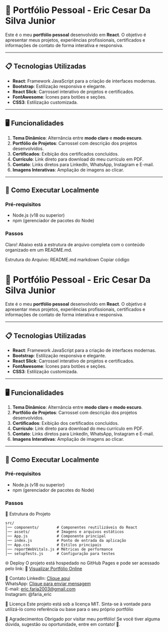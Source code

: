 # 🚀 Portfólio Pessoal - Eric Cesar Da Silva Junior

Este é o meu **portfólio pessoal** desenvolvido em **React**. O objetivo é apresentar meus projetos, experiências profissionais, certificados e informações de contato de forma interativa e responsiva.

---

## 📋 Tecnologias Utilizadas

- **React**: Framework JavaScript para a criação de interfaces modernas.
- **Bootstrap**: Estilização responsiva e elegante.
- **React Slick**: Carrossel interativo de projetos e certificados.
- **FontAwesome**: Ícones para botões e seções.
- **CSS3**: Estilização customizada.

---

## 🖥️ Funcionalidades

1. **Tema Dinâmico**: Alternância entre **modo claro** e **modo escuro**.
2. **Portfólio de Projetos**: Carrossel com descrição dos projetos desenvolvidos.
3. **Certificados**: Exibição dos certificados concluídos.
4. **Currículo**: Link direto para download do meu currículo em PDF.
5. **Contato**: Links diretos para LinkedIn, WhatsApp, Instagram e E-mail.
6. **Imagens Interativas**: Ampliação de imagens ao clicar.

---

## 🎯 Como Executar Localmente

### Pré-requisitos

- Node.js (v18 ou superior)
- npm (gerenciador de pacotes do Node)

### Passos


Claro! Abaixo está a estrutura de arquivo completa com o conteúdo organizado em um README.md.

Estrutura do Arquivo: README.md
markdown
Copiar código
# 🚀 Portfólio Pessoal - Eric Cesar Da Silva Junior

Este é o meu **portfólio pessoal** desenvolvido em **React**. O objetivo é apresentar meus projetos, experiências profissionais, certificados e informações de contato de forma interativa e responsiva.

---

## 📋 Tecnologias Utilizadas

- **React**: Framework JavaScript para a criação de interfaces modernas.
- **Bootstrap**: Estilização responsiva e elegante.
- **React Slick**: Carrossel interativo de projetos e certificados.
- **FontAwesome**: Ícones para botões e seções.
- **CSS3**: Estilização customizada.

---

## 🖥️ Funcionalidades

1. **Tema Dinâmico**: Alternância entre **modo claro** e **modo escuro**.
2. **Portfólio de Projetos**: Carrossel com descrição dos projetos desenvolvidos.
3. **Certificados**: Exibição dos certificados concluídos.
4. **Currículo**: Link direto para download do meu currículo em PDF.
5. **Contato**: Links diretos para LinkedIn, WhatsApp, Instagram e E-mail.
6. **Imagens Interativas**: Ampliação de imagens ao clicar.

---

## 🎯 Como Executar Localmente

### Pré-requisitos

- Node.js (v18 ou superior)
- npm (gerenciador de pacotes do Node)

### Passos

📂 Estrutura do Projeto

    src/
    │── components/        # Componentes reutilizáveis do React
    │── assets/            # Imagens e arquivos estáticos
    │── App.js             # Componente principal
    │── index.js           # Ponto de entrada da aplicação
    │── App.css            # Estilos principais
    │── reportWebVitals.js # Métricas de performance
    │── setupTests.js      # Configuração para testes

🌐 Deploy
    O projeto está hospedado no GitHub Pages e pode ser acessado pelo link:
    🔗  <a href="https://ericfnl1.github.io/Portifolio1/"> Visualizar Portfólio Online </a> <br>

📧 Contato
    LinkedIn: <a href="linkedin.com/in/ericf12">Clique aqui </a>  <br>
    WhatsApp: <a href="https://api.whatsapp.com/send/?phone=19983224023&text&type=phone_number&app_absent=0">Clique para enviar mensagem </a> <br>
    E-mail: eric.faria2003@gmail.com <br>
    Instagram: @faria_eric <br>

📜 Licença
    Este projeto está sob a licença MIT. Sinta-se à vontade para utilizá-lo como referência ou base para o seu próprio portfólio

🎉 Agradecimentos
    Obrigado por visitar meu portfólio! Se você tiver alguma dúvida, sugestão ou oportunidade, entre em contato! 🚀.
